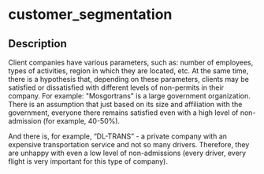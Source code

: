 # customer_segmentation
## Description
Client companies have various parameters, such as: number of employees, types of activities, region in which they are located, etc.
At the same time, there is a hypothesis that, depending on these parameters, clients may be satisfied or dissatisfied with different levels of non-permits in their company.
For example: "Mosgortrans" is a large government organization. There is an assumption that just based on its size and affiliation with the government, everyone there remains satisfied even with a high level of non-admission (for example, 40-50%).


And there is, for example, “DL-TRANS” - a private company with an expensive transportation service and not so many drivers. Therefore, they are unhappy with even a low level of non-admissions (every driver, every flight is very important for this type of company).
